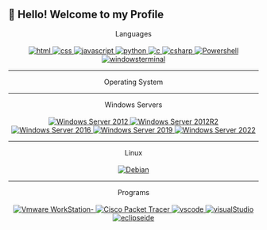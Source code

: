 ## 👋 Hello! Welcome to my Profile

<p align="center">
  Languages
  </br>
  </br>
  <a href="https://devdocs.io/html/">
    <img src="https://img.shields.io/badge/HTML-239120?style=for-the-badge&logo=html5&logoColor=white" alt="html"/>
  </a>
  <a href="https://devdocs.io/css/">
    <img src="https://img.shields.io/badge/CSS-239120?&style=for-the-badge&logo=css3&logoColor=white" alt="css"/>
  </a>
  <a href="https://www.javascript.com/">
    <img src="https://img.shields.io/badge/Javascript-F7DF1E?style=for-the-badge&logo=Javascript&logoColor=black" alt="javascript"/>
  </a>
  <a href="http://python.org/">
    <img src="https://img.shields.io/badge/Python-3776AB?style=for-the-badge&logo=python&logoColor=white" alt="python"/>
  </a>
  <a href="https://learn.microsoft.com/ko-kr/cpp/c-language/?view=msvc-170/">
    <img src="https://img.shields.io/badge/C-A8B9CC?style=for-the-badge&logo=c&logoColor=white" alt="c"/>
  </a>
  <a href="https://docs.microsoft.com/ko-kr/dotnet/csharp/">
    <img src="https://img.shields.io/badge/C%23-239120?style=for-the-badge&logo=c-sharp&logoColor=white" alt="csharp"/>
  </a>
    <a href="">
    <img src="https://img.shields.io/badge/powershell-5391FE?style=for-the-badge&logo=powershell&logoColor=white" alt="Powershell"/>
  </a>
      <a href="https://learn.microsoft.com/ko-kr/windows-server/administration/windows-commands/cmd">
    <img src="https://img.shields.io/badge/windowsterminal-4D4D4D?style=for-the-badge&logo=windowsterminal&logoColor=white" alt="windowsterminal"/>
  </a>
</p>


---
<p align="center">
Operating System
  
---
<p align="center">
Windows Servers
  </br>
  </br>
    <a href="https://www.microsoft.com/windows-server">
    <img src="https://img.shields.io/badge/Windows Server 2012-0078D6?style=for-the-badge&logo=windows 10&logoColor=white" alt="Windows Server 2012"/>
  </a>
    <a href="https://www.microsoft.com/windows-server">
    <img src="https://img.shields.io/badge/Windows Server 2012R2-0078D6?style=for-the-badge&logo=windows 10&logoColor=white" alt="Windows Server 2012R2"/>
  </a>  
    <a href="https://www.microsoft.com/windows-server">
    <img src="https://img.shields.io/badge/Windows Server 2016-0078D6?style=for-the-badge&logo=windows 10&logoColor=white" alt="Windows Server 2016"/>
  </a>  
    <a href="https://www.microsoft.com/windows-server">
    <img src="https://img.shields.io/badge/Windows Server 2019-0078D6?style=for-the-badge&logo=windows 10&logoColor=white" alt="Windows Server 2019"/>
  </a>  
    <a href="https://www.microsoft.com/windows-server">
    <img src="https://img.shields.io/badge/Windows Server 2022-0078D6?style=for-the-badge&logo=windows 10&logoColor=white" alt="Windows Server 2022"/>
  </a>
  
  ---

<p align="center">
Linux
  </br>
  </br>
    <a href="https://www.debian.org/">
    <img src="https://img.shields.io/badge/Debian-A81D33?style=for-the-badge&logo=Debian&logoColor=white" alt="Debian"/>
  </a>
  
  ---

<p align="center">
Programs
  </br>
  </br>
    <a href="https://www.vmware.com">
    <img src="https://img.shields.io/badge/Vmware WorkStation-607078?style=for-the-badge&logo=Vmware&logoColor=white" alt="Vmware WorkStation-"/>
       <a href="https://www.vmware.com">
    <img src="https://img.shields.io/badge/Cisco Packet Tracer-1BA0D7?style=for-the-badge&logo=Debian&logoColor=white" alt="Cisco Packet Tracer"/>
  </a>  <a href="https://code.visualstudio.com">
    <img src="https://img.shields.io/badge/Visual%20Studio%20Code-007ACC?style=for-the-badge&logo=Visual-Studio-Code&logoColor=white" alt="vscode"/>
  </a>
  <a href="https://visualstudio.com">
    <img src="https://img.shields.io/badge/Visual_Studio_2019-5C2D91?style=for-the-badge&logo=visual%20studio&logoColor=white" alt="visualStudio"/>
  </a>
    <a href="https://visualstudio.com">
    <img src="https://img.shields.io/badge/eclipseide-2C2255?style=for-the-badge&logo=eclipseide&logoColor=white" alt="eclipseide"/>
  </a>
